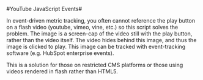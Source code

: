 #YouTube JavaScript Events#

In event-driven metric tracking, you often cannot reference the play button on a flash video (youtube, vimeo, vine, etc.) so this script solves the problem. The image is a screen-cap of the video still with the play button, rather than the video itself. The video hides behind this image, and thus the image is clicked to play. This image can be tracked with event-tracking software (e.g. HubSpot enterprise events).

This is a solution for those on restricted CMS platforms or those using videos rendered in flash rather than HTML5.